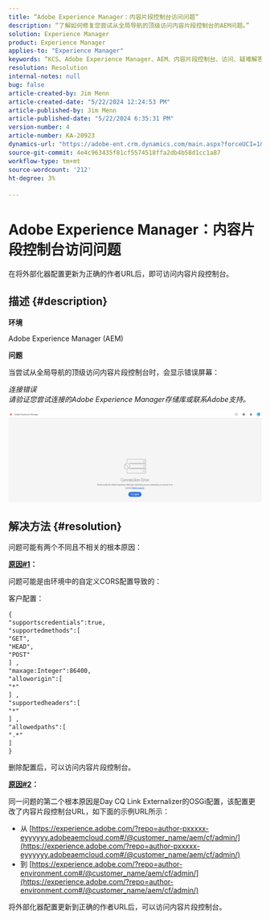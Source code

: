 ```yaml
---
title: “Adobe Experience Manager：内容片段控制台访问问题”
description: “了解如何修复您尝试从全局导航的顶级访问内容片段控制台的AEM问题。”
solution: Experience Manager
product: Experience Manager
applies-to: "Experience Manager"
keywords: “KCS、Adobe Experience Manager、AEM、内容片段控制台、访问、疑难解答”
resolution: Resolution
internal-notes: null
bug: false
article-created-by: Jim Menn
article-created-date: "5/22/2024 12:24:53 PM"
article-published-by: Jim Menn
article-published-date: "5/22/2024 6:35:31 PM"
version-number: 4
article-number: KA-20923
dynamics-url: "https://adobe-ent.crm.dynamics.com/main.aspx?forceUCI=1&pagetype=entityrecord&etn=knowledgearticle&id=205c3344-3618-ef11-9f8a-6045bd006268"
source-git-commit: 4e4c963435f81cf5574518ffa2db4b58d1cc1a87
workflow-type: tm+mt
source-wordcount: '212'
ht-degree: 3%

---
```


# Adobe Experience Manager：内容片段控制台访问问题


在将外部化器配置更新为正确的作者URL后，即可访问内容片段控制台。

## 描述 {#description}


<b>环境</b>

Adobe Experience Manager (AEM)

<b>问题</b>

当尝试从全局导航的顶级访问内容片段控制台时，会显示错误屏幕：

*连接错误
<br>请验证您尝试连接的Adobe Experience Manager存储库或联系Adobe支持。*



![](assets/___225c3344-3618-ef11-9f8a-6045bd006268___.png)


## 解决方法 {#resolution}


问题可能有两个不同且不相关的根本原因：

<b><u>原因#1</u>：</b>

问题可能是由环境中的自定义CORS配置导致的：

客户配置：




```
{
"supportscredentials":true,
"supportedmethods":[ 
"GET",
"HEAD",
"POST"
] ,
"maxage:Integer":86400,
"alloworigin":[ 
"*"
] ,
"supportedheaders":[ 
"*"
] ,
"allowedpaths":[ 
".*"
] 
}
```




删除配置后，可以访问内容片段控制台。



<b><u>原因#2</u>：</b>

同一问题的第二个根本原因是Day CQ Link Externalizer的OSGi配置，该配置更改了内容片段控制台URL，如下面的示例URL所示：

- 从 [https://experience.adobe.com/?repo=author-pxxxxx-eyyyyyy.adobeaemcloud.com#/@customer_name/aem/cf/admin/](https://experience.adobe.com/?repo=author-pxxxxx-eyyyyyy.adobeaemcloud.com#/@customer_name/aem/cf/admin/)
- 到 [https://experience.adobe.com/?repo=author-environment.com#/@customer_name/aem/cf/admin/](https://experience.adobe.com/?repo=author-environment.com#/@customer_name/aem/cf/admin/)


将外部化器配置更新到正确的作者URL后，可以访问内容片段控制台。
